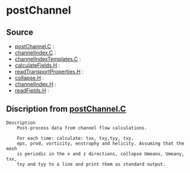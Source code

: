 # postChannel

## Source

- [postChannel.C](postChannel.C) : 
- [channelIndex.C](channelIndex.C) : 
- [channelIndexTemplates.C](channelIndexTemplates.C) : 
- [calculateFields.H](calculateFields.H) : 
- [readTransportProperties.H](readTransportProperties.H) : 
- [collapse.H](collapse.H) : 
- [channelIndex.H](channelIndex.H) : 
- [readFields.H](readFields.H) : 


## Discription from [postChannel.C](postChannel.C)

```
Description
    Post-process data from channel flow calculations.

    For each time: calculate: txx, txy,tyy, txy,
    eps, prod, vorticity, enstrophy and helicity. Assuming that the mesh
    is periodic in the x and z directions, collapse Umeanx, Umeany, txx,
    txy and tyy to a line and print them as standard output.


```

